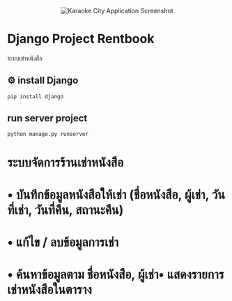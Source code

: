 <p align="center">
  <img src="[Screenshorts_Project/log_index.png](https://img5.pic.in.th/file/secure-sv1/Screenshot-2025-04-28-082427.png)" alt="Karaoke City Application Screenshot" style="max-width: 80%;" />
</p>



# Django Project Rentbook
 ระบบเข่าหนังสือ

## ⚙️  install Django

```bash
pip install django
```

## run server project

```bash
python manage.py runserver
```
# ระบบจัดการร้านเช่าหนังสือ
# • บันทึกข้อมูลหนังสือให้เช่า (ชื่อหนังสือ, ผู้เช่า, วันที่เช่า, วันที่คืน, สถานะคืน)
# • แก้ไข / ลบข้อมูลการเช่า
# • ค้นหาข้อมูลตาม ชื่อหนังสือ, ผู้เช่า• แสดงรายการเช่าหนังสือในตาราง
